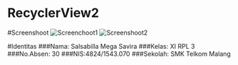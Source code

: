 # RecyclerView2

#Screenshoot
![Screenchoot1](https://s22.postimg.org/f3ryc1vmp/Screenshot_2016_11_04_20_42_14.png)
![Screenshoot2](https://s22.postimg.org/fs0suzuch/Screenshot_2016_11_04_20_42_02.png
)

#Identitas
###Nama: Salsabilla Mega Savira
###Kelas: XI RPL 3
###No.Absen: 30
###NIS:4824/1543.070
###Sekolah: SMK Telkom Malang
